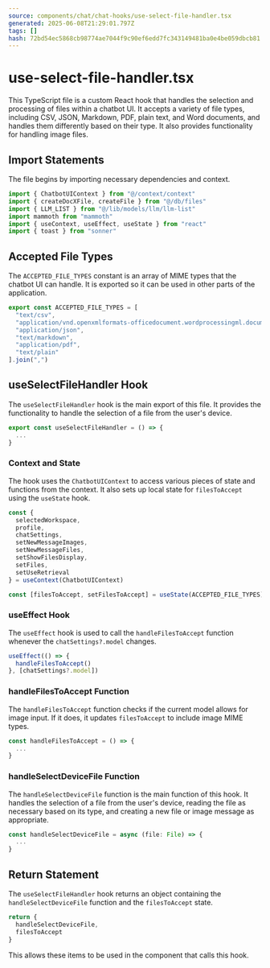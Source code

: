 ```yaml
---
source: components/chat/chat-hooks/use-select-file-handler.tsx
generated: 2025-06-08T21:29:01.797Z
tags: []
hash: 72bd54ec5868cb98774ae7044f9c90ef6edd7fc343149481ba0e4be059dbcb81
---
```


# use-select-file-handler.tsx

This TypeScript file is a custom React hook that handles the selection and processing of files within a chatbot UI. It accepts a variety of file types, including CSV, JSON, Markdown, PDF, plain text, and Word documents, and handles them differently based on their type. It also provides functionality for handling image files.

## Import Statements

The file begins by importing necessary dependencies and context.

```ts
import { ChatbotUIContext } from "@/context/context"
import { createDocXFile, createFile } from "@/db/files"
import { LLM_LIST } from "@/lib/models/llm/llm-list"
import mammoth from "mammoth"
import { useContext, useEffect, useState } from "react"
import { toast } from "sonner"
```

## Accepted File Types

The `ACCEPTED_FILE_TYPES` constant is an array of MIME types that the chatbot UI can handle. It is exported so it can be used in other parts of the application.

```ts
export const ACCEPTED_FILE_TYPES = [
  "text/csv",
  "application/vnd.openxmlformats-officedocument.wordprocessingml.document",
  "application/json",
  "text/markdown",
  "application/pdf",
  "text/plain"
].join(",")
```

## useSelectFileHandler Hook

The `useSelectFileHandler` hook is the main export of this file. It provides the functionality to handle the selection of a file from the user's device.

```ts
export const useSelectFileHandler = () => {
  ...
}
```

### Context and State

The hook uses the `ChatbotUIContext` to access various pieces of state and functions from the context. It also sets up local state for `filesToAccept` using the `useState` hook.

```ts
const {
  selectedWorkspace,
  profile,
  chatSettings,
  setNewMessageImages,
  setNewMessageFiles,
  setShowFilesDisplay,
  setFiles,
  setUseRetrieval
} = useContext(ChatbotUIContext)

const [filesToAccept, setFilesToAccept] = useState(ACCEPTED_FILE_TYPES)
```

### useEffect Hook

The `useEffect` hook is used to call the `handleFilesToAccept` function whenever the `chatSettings?.model` changes.

```ts
useEffect(() => {
  handleFilesToAccept()
}, [chatSettings?.model])
```

### handleFilesToAccept Function

The `handleFilesToAccept` function checks if the current model allows for image input. If it does, it updates `filesToAccept` to include image MIME types.

```ts
const handleFilesToAccept = () => {
  ...
}
```

### handleSelectDeviceFile Function

The `handleSelectDeviceFile` function is the main function of this hook. It handles the selection of a file from the user's device, reading the file as necessary based on its type, and creating a new file or image message as appropriate.

```ts
const handleSelectDeviceFile = async (file: File) => {
  ...
}
```

## Return Statement

The `useSelectFileHandler` hook returns an object containing the `handleSelectDeviceFile` function and the `filesToAccept` state.

```ts
return {
  handleSelectDeviceFile,
  filesToAccept
}
```

This allows these items to be used in the component that calls this hook.